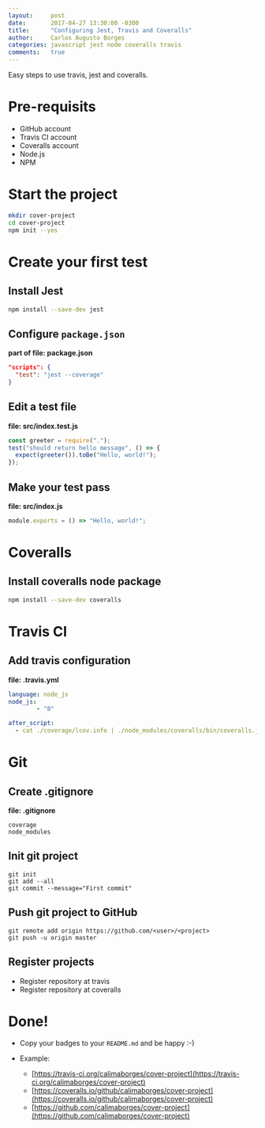```yaml
---
layout:     post
date:       2017-04-27 13:30:00 -0300
title:      "Configuring Jest, Travis and Coveralls"
author:     Carlos Augusto Borges
categories: javascript jest node coveralls travis
comments:   true
---
```


Easy steps to use travis, jest and coveralls.

# Pre-requisits

* GitHub account
* Travis CI account
* Coveralls account
* Node.js
* NPM

# Start the project

```bash
mkdir cover-project
cd cover-project
npm init --yes
```

# Create your first test

## Install Jest

```bash
npm install --save-dev jest
```

## Configure `package.json`

**part of file: package.json**
```json
"scripts": {
  "test": "jest --coverage"
}
```
## Edit a test file

**file: src/index.test.js**
```javascript
const greeter = require(".");
test("should return hello message", () => {
  expect(greeter()).toBe("Hello, world!");
});
```

## Make your test pass

**file: src/index.js**
```javascript
module.exports = () => "Hello, world!";
```

# Coveralls

## Install coveralls node package

```bash
npm install --save-dev coveralls
```

# Travis CI

## Add travis configuration

**file: .travis.yml**
```yml
language: node_js
node_js:
        - "8"

after_script:
  - cat ./coverage/lcov.info | ./node_modules/coveralls/bin/coveralls.js
```

# Git

## Create .gitignore

**file: .gitignore**
```
coverage
node_modules
```

## Init git project

```
git init
git add --all
git commit --message="First commit"
```

## Push git project to GitHub

```
git remote add origin https://github.com/<user>/<project>
git push -u origin master
```

## Register projects

* Register repository at travis
* Register repository at coveralls

# Done!

* Copy your badges to your `README.md` and be happy :-)

* Example:
  * [https://travis-ci.org/calimaborges/cover-project](https://travis-ci.org/calimaborges/cover-project)
  * [https://coveralls.io/github/calimaborges/cover-project](https://coveralls.io/github/calimaborges/cover-project)
  * [https://github.com/calimaborges/cover-project](https://github.com/calimaborges/cover-project)
